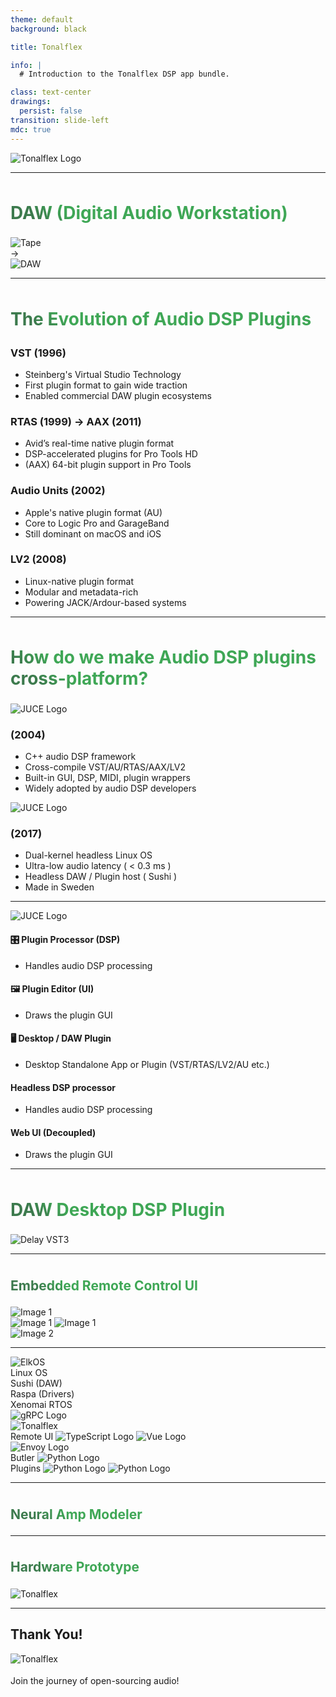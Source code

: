 ```yaml
---
theme: default
background: black

title: Tonalflex

info: |
  # Introduction to the Tonalflex DSP app bundle.

class: text-center
drawings:
  persist: false
transition: slide-left
mdc: true
---
```


<img src="/logo.svg" alt="Tonalflex Logo" style="max-width: 500px; margin: auto;" />

<div class="abs-br m-6 text-xl">
  <a href="https://github.com/tonalflex" target="_blank" class="slidev-icon-btn">
    <carbon:logo-github />
  </a>
</div>

---

<h1>DAW (Digital Audio Workstation)</h1>

<div class="grid grid-cols-[auto_min-content_auto] items-center gap-6 mt-16">

  <div class="h-[300px] overflow-hidden flex items-center justify-center">
    <img src="/tape.jpg" alt="Tape" class="rounded-xl h-full w-auto object-cover" />
  </div>

  <div class="text-center text-4xl text-green-500">
    →
  </div>

  <div class="h-[300px] overflow-hidden flex items-center justify-center">
    <img src="/daw.jpeg" alt="DAW" class="rounded-xl h-full w-auto object-cover" />
  </div>

</div>

<style>
h1 {
  background-image: linear-gradient(45deg, rgb(60, 122, 77) 10%, rgb(63, 167, 86) 20%);
  -webkit-background-clip: text;
  -moz-background-clip: text;
  -webkit-text-fill-color: transparent;
  -moz-text-fill-color: transparent;
}
</style>

---

# The Evolution of Audio DSP Plugins

<div class="grid grid-cols-2 gap-14 text-left text-lg mt-10">

<div v-click.animate-fade>
  <h3 class="text-xl font-bold mb-2">VST (1996)</h3>
  <ul class="text-md">
    <li>Steinberg's Virtual Studio Technology</li>
    <li>First plugin format to gain wide traction</li>
    <li>Enabled commercial DAW plugin ecosystems</li>
  </ul>
</div>

<div v-click>
  <h3 class="text-xl font-bold mb-2">RTAS (1999) → AAX (2011)</h3>
  <ul class="text-md">
    <li>Avid’s real-time native plugin format</li>
    <li>DSP-accelerated plugins for Pro Tools HD</li>
    <li>(AAX) 64-bit plugin support in Pro Tools</li>
  </ul>
</div>

<div v-click.animate-fade>
  <h3 class="text-xl font-bold mb-2">Audio Units (2002)</h3>
  <ul class="text-md">
    <li>Apple's native plugin format (AU)</li>
    <li>Core to Logic Pro and GarageBand</li>
    <li>Still dominant on macOS and iOS</li>
  </ul>
</div>

<div v-click>
  <h3 class="text-xl font-bold mb-2">LV2 (2008)</h3>
  <ul class="text-md">
    <li>Linux-native plugin format</li>
    <li>Modular and metadata-rich</li>
    <li>Powering JACK/Ardour-based systems</li>
  </ul>
</div>

</div>

<style>
h1 {
  background-image: linear-gradient(45deg, rgb(60, 122, 77) 10%, rgb(63, 167, 86) 20%);
  padding-top: 8px;
  padding-bottom: 4px;
  -webkit-background-clip: text;
  -moz-background-clip: text;
  -webkit-text-fill-color: transparent;
  -moz-text-fill-color: transparent;
}
</style>

---

# How do we make Audio DSP plugins cross-platform?

<div class="grid grid-cols-1 md:grid-cols-2 gap-12 text-left text-lg mt-12">

<div v-click>
  <img src="/juce.png" alt="JUCE Logo" class="w-90 h-auto mb-12" />
  <h3 class="mb-2">(2004)</h3>
  <ul class="text-xl">
    <li>C++ audio DSP framework</li>
    <li>Cross-compile VST/AU/RTAS/AAX/LV2</li>
    <li>Built-in GUI, DSP, MIDI, plugin wrappers</li>
    <li>Widely adopted by audio DSP developers</li>
  </ul>
</div>

<div v-click>
  <img src="/elk.png" alt="JUCE Logo" class="h-28 mb-12" />
  <h3 class="mb-2">(2017)</h3>
  <ul class="text-xl">
    <li>Dual-kernel headless Linux OS</li>
    <li>Ultra-low audio latency ( < 0.3 ms )</li>
    <li>Headless DAW / Plugin host ( Sushi )</li>
    <li>Made in Sweden</li>
  </ul>
</div>

</div>

<style>
h1 {
  background-image: linear-gradient(45deg, rgb(60, 122, 77) 10%, rgb(63, 167, 86) 20%);
  padding-top: 8px;
  padding-bottom: 4px;
  -webkit-background-clip: text;
  -moz-background-clip: text;
  -webkit-text-fill-color: transparent;
  -moz-text-fill-color: transparent;
}
p {
  padding-top: 4px;
}
</style>

<!-- --- -->

<!-- <img src="/elkos-aarch.png" alt="ElkOS ARM64" style="max-height: 58vh; margin: auto;" /> -->

---

<img src="/juce.png" alt="JUCE Logo" class="w-50 h-auto mb-8" />

<div class="grid grid-cols-2 gap-6 mt-6">

  <!-- PluginProcessor Column -->
  <div v-click>
    <div class="rounded-2xl border border-orange-400 p-4 shadow-md">
      <h4 class="text-2xl font-bold text-white mb-4">🎛️ Plugin Processor (DSP)</h4>
      <ul class="list-disc list-inside text-white space-y-2">
        <li>Handles audio DSP processing</li>
      </ul>
    </div>
  </div>

  <!-- PluginEditor Column -->
  <div v-click>
    <div class="rounded-2xl border border-yellow-400 p-4 shadow-md">
      <h4 class="text-2xl font-bold text-white mb-4">🖼️ Plugin Editor (UI)</h4>
      <ul class="list-disc list-inside text-white space-y-2">
        <li>Draws the plugin GUI</li>
      </ul>
    </div>
  </div>

  <!-- Desktop/Standalone -->
  <div v-click class="col-span-2">
  <Arrow top="13rem" left="24rem" height="5rem" />
  <Arrow top="13rem" left="51rem" height="5rem" />
    <div class="rounded-2xl border border-green-400 p-4 shadow-md">
      <h4 class="text-2xl font-bold text-white mb-4">🖥️ Desktop / DAW Plugin</h4>
      <ul class="list-disc list-inside text-white space-y-2">
        <li>Desktop Standalone App or Plugin (VST/RTAS/LV2/AU etc.)</li>
      </ul>
    </div>
  </div>

   <!-- Headless DSP processor -->
  <div v-click>
  <Arrow top="13rem" left="28rem" height="14rem" />
    <div class="rounded-2xl border border-pink-400 p-4 shadow-md">
      <h4 class="text-2xl font-bold text-white mb-4">Headless DSP processor</h4>
      <ul class="list-disc list-inside text-white space-y-2">
        <li>Handles audio DSP processing</li>
      </ul>
    </div>
  </div>

  <!-- PluginEditor Column -->
  <div v-click>
  <Arrow top="13rem" left="55rem" height="14rem" />
    <div class="rounded-2xl border border-blue-400 p-4 shadow-md">
      <h4 class="text-2xl font-bold text-white mb-4">Web UI (Decoupled)</h4>
      <ul class="list-disc list-inside text-white space-y-2">
        <li>Draws the plugin GUI</li>
      </ul>
    </div>
  </div>

</div>

---

<h1 class="text-3xl font-bold text-center pb-4">DAW Desktop DSP Plugin</h1>
<img src="/delay-vst.png" alt="Delay VST3" style="max-width: 680px; margin: auto;" />

---

<section class="text-white">
  <h1 class="text-3xl font-bold text-center pb-4">Embedded Remote Control UI</h1>

  <div class="grid grid-cols-3">
    <!-- General UI -->
    <div class="flex justify-center items-center">
      <img src="/ios-plugins.png" alt="Image 1" class="w-50 h-auto" />
    </div>
     <!-- TypeScript + Vue -->
    <div class="flex justify-center gap-3 items-center">
      <img src="/ts.png" alt="Image 1" class="w-30 h-auto" />
      <img src="/vue.png" alt="Image 1" class="w-30 h-auto" />
    </div>
    <!-- Plugin -->
    <div class="flex justify-center items-center">
      <img src="/ios-delay.png" alt="Image 2" class="w-50 h-auto" />
    </div>

  </div>
</section>

---

<!-- Wrapper: 3 equal columns, center-aligned -->
<div class="grid grid-cols-3 items-center justify-items-center gap-6 mt-4">

  <!-- Left Column (ElkOS) -->
  <div>
    <div class="rounded-2xl border border-white p-8 shadow-md w-64">
      <img src="/elk.png" alt="ElkOS" class="w-40 p-4 mb-4 mx-auto" />
      <div class="space-y-4 text-white">
        <div class="rounded-2xl border border-grey-400 p-2 text-center shadow-md">Linux OS</div>
        <div class="rounded-2xl border border-yellow-200 p-2 text-center shadow-md">Sushi (DAW)</div>
        <div class="rounded-2xl border border-red-400 p-2 text-center shadow-md">Raspa (Drivers)</div>
        <div class="flex justify-center">
          <div class="m-2 w-60 h-0.2 bg-white"></div> <!-- vertical line -->
        </div>
        <div class="rounded-2xl border border-grey-400 p-2 text-center shadow-md">Xenomai RTOS</div>
      </div>
    </div>
  </div>

  <!-- Center (gRPC logo) -->
  <div class="flex items-center justify-center">
    <img src="/grpc.png" alt="gRPC Logo" class="w-45 h-auto" />
  </div>

  <!-- Right Column (Tonalflex) -->
  <div>
    <div class="rounded-2xl border border-white p-8 shadow-md w-64">
      <img src="/logo.svg" alt="Tonalflex" class="w-60 p-1 mb-8 mx-auto" />
      <div class="space-y-4 text-white">
        <div class="rounded-2xl border border-blue-400 shadow-md">
          <div class="flex items-center justify-center gap-1 p-2">
            <span>Remote UI</span>
            <img src="/ts.png" alt="TypeScript Logo" class="ml-2 w-5 h-5" />
            <img src="/vue.png" alt="Vue Logo" class="w-5 h-5" />
          </div>
        </div>
        <div class="rounded-2xl border border-purple-400 p-2 text-center shadow-md">
          <img src="/envoy.png" alt="Envoy Logo" class="w-20 mx-auto brightness-200" />
        </div>
        <div class="rounded-2xl border border-yellow-400 pl-4 shadow-md">
          <div class="flex items-center justify-center">
            <span>Butler</span>
            <img src="/python.png" alt="Python Logo" class="w-10 h-10" />
          </div>
        </div>
        <div class="flex justify-center">
          <div class="m-2 w-60 h-0.2 bg-white"></div> <!-- vertical line -->
        </div>
        <div class="rounded-2xl border border-white pl-1 shadow-md">
          <div class="flex items-center justify-center p-2">
            <span>Plugins</span>
            <img src="/cpp.png" alt="Python Logo" class="ml-2 w-6 h-6" />
            <img src="/juce.png" alt="Python Logo" class="ml-1 w-13 h-4" />
          </div>
        </div>
        <!-- <div class="rounded-2xl border border-white p-2 text-center shadow-md">Plugins (VST3)</div> -->
      </div>
    </div>

  </div>

</div>

---

<section class="text-white">
  <h1 class="text-3xl font-bold text-center pb-4">Neural Amp Modeler</h1>
</section>

---

<section class="text-white">
  <h1 class="text-3xl font-bold text-center pb-4">Hardware Prototype</h1>
  <img src="/hw-idea.png" alt="Tonalflex" class="w-180 p-1 mb-8 mx-auto" />
</section>

---

<section class="text-white text-center py-12">
  <h2 class="text-3xl font-bold mb-4">Thank You!</h2>
  <img src="/tonalflex-qr-link.png" alt="Tonalflex" class="w-70 p-2 mb-8 mx-auto" />
  <p class="text-lg max-w-xl mx-auto text-center">
  Join the journey of open-sourcing audio!
</p>
</section>
